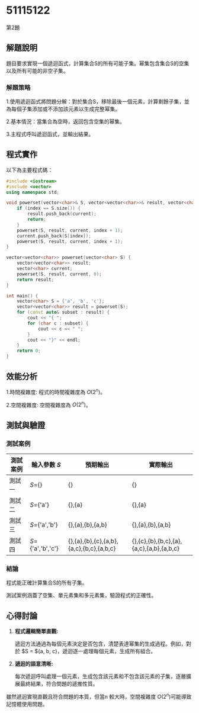 # 51115122

第2題

## 解題說明

題目要求實現一個遞迴函式，計算集合S的所有可能子集。幂集包含集合S的空集以及所有可能的非空子集。

### 解題策略

1.使用遞迴函式將問題分解：對於集合S，移除最後一個元素，計算剩餘子集，並為每個子集添加或不添加該元素以生成完整幂集。

2.基本情況：當集合為空時，返回包含空集的幂集。

3.主程式呼叫遞迴函式，並輸出結果。

## 程式實作

以下為主要程式碼：

```cpp
#include <iostream>
#include <vector>
using namespace std;

void powerset(vector<char>& S, vector<vector<char>>& result, vector<char> current, int index) {
    if (index == S.size()) {
        result.push_back(current);
        return;
    }
    powerset(S, result, current, index + 1);
    current.push_back(S[index]);
    powerset(S, result, current, index + 1);
}

vector<vector<char>> powerset(vector<char> S) {
    vector<vector<char>> result;
    vector<char> current;
    powerset(S, result, current, 0);
    return result;
}

int main() {
    vector<char> S = {'a', 'b', 'c'};
    vector<vector<char>> result = powerset(S);
    for (const auto& subset : result) {
        cout << "{ ";
        for (char c : subset) {
            cout << c << " ";
        }
        cout << "}" << endl;
    }
    return 0;
}
```

## 效能分析

1.時間複雜度:
程式的時間複雜度為 $O(2^n)$。

2.空間複雜度:
空間複雜度為 $O(2^n)$。

## 測試與驗證

### 測試案例

| 測試案例 | 輸入參數 $S$ | 預期輸出 | 實際輸出 |
|----------|--------------|----------|----------|
| 測試一   | $S=${}        | {}        | {}       |
| 測試二   | $S=${'a'}     | {},{a}    | {},{a}   | 
| 測試三   | $S=${'a','b'} | {},{a},{b},{a,b}     | {},{a},{b},{a,b}|
| 測試四   | $S=${'a','b','c'} | {},{a},{b},{c},{a,b},{a,c},{b,c},{a,b,c}|{},{c},{b},{b,c},{a},{a,c},{a,b},{a,b,c}         |

### 結論
 程式能正確計算集合S的所有子集。

 測試案例涵蓋了空集、單元素集和多元素集，驗證程式的正確性。

## 心得討論

1. **程式邏輯簡單直觀:**
   
    遞迴方法通過為每個元素決定是否包含，清楚表達幂集的生成過程。例如，對於 $S = ${a, b, c}，遞迴逐一處理每個元素，生成所有組合。

2. **遞迴的語意清晰:**

   每次遞迴呼叫處理一個元素，生成包含該元素和不包含該元素的子集，逐層擴展最終結果，符合問題的遞推性質。

雖然遞迴實現直觀且符合問題的本質，但當n 較大時，空間複雜度 $O(2^n)$可能導致記憶體使用問題。
